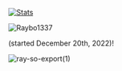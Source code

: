 [![Stats](https://github-readme-stats.vercel.app/api?username=Raybo1337&theme=dark)](https://github.com/anuraghazra/github-readme-stats)

<p> <img src="https://komarev.com/ghpvc/?username=Raybo1337&color=7303FC" alt="Raybo1337" /> </p> (started December 20th, 2022)!


![ray-so-export(1)](https://user-images.githubusercontent.com/127743652/232246422-ff0b671e-14d6-4f26-9acf-e918b6dc7f8a.png)
